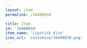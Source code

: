 ```yaml
---
layout: item
permalink: /10400034

title: Item
id: '10400034'
item_name: 'Lipstick Kiss'
icon_url: 'customize/10400030.png'
---
```

